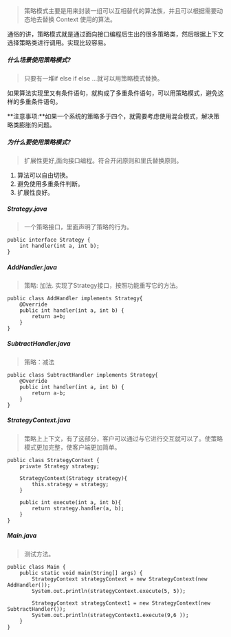 >策略模式主要是用来封装一组可以互相替代的算法族，并且可以根据需要动态地去替换 Context 使用的算法。

通俗的讲，策略模式就是通过面向接口编程后生出的很多策略类，然后根据上下文选择策略类进行调用。实现比较容易。

##### 什么场景使用策略模式?
>只要有一堆if else if else ...就可以用策略模式替换。

如果算法实现里又有条件语句，就构成了多重条件语句，可以用策略模式，避免这样的多重条件语句。

**注意事项:**如果一个系统的策略多于四个，就需要考虑使用混合模式，解决策略类膨胀的问题。

##### 为什么要使用策略模式?
>扩展性更好,面向接口编程。符合开闭原则和里氏替换原则。

1. 算法可以自由切换。
 2. 避免使用多重条件判断。 
3. 扩展性良好。


##### Strategy.java
>一个策略接口，里面声明了策略的行为。
```
public interface Strategy {
    int handler(int a, int b);
}
```
##### AddHandler.java
>策略: 加法. 实现了Strategy接口，按照功能重写它的方法。
```
public class AddHandler implements Strategy{
    @Override
    public int handler(int a, int b) {
        return a+b;
    }
}
```
##### SubtractHandler.java
>策略：减法
```
public class SubtractHandler implements Strategy{
    @Override
    public int handler(int a, int b) {
        return a-b;
    }
}
```
##### StrategyContext.java
>策略上上下文，有了这部分，客户可以通过与它进行交互就可以了。使策略模式更加完整，使客户端更加简单。
```
public class StrategyContext {
    private Strategy strategy;

    StrategyContext(Strategy strategy){
        this.strategy = strategy;
    }

    public int execute(int a, int b){
        return strategy.handler(a, b);
    }
}
```

##### Main.java
>测试方法。
```
public class Main {
    public static void main(String[] args) {
        StrategyContext strategyContext = new StrategyContext(new AddHandler());
        System.out.println(strategyContext.execute(5, 5));

        StrategyContext strategyContext1 = new StrategyContext(new SubtractHandler());
        System.out.println(strategyContext1.execute(9,6 ));
    }
}
```